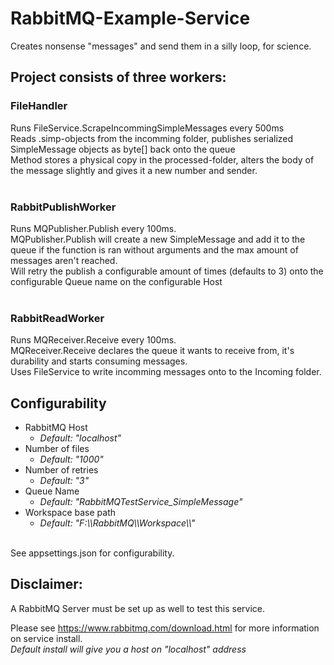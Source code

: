 # RabbitMQ-Example-Service
Creates nonsense "messages" and send them in a silly loop, for science.

## Project consists of three workers:
### FileHandler
Runs FileService.ScrapeIncommingSimpleMessages every 500ms </br>
Reads .simp-objects from the incomming folder, publishes serialized SimpleMessage objects as byte[] back onto the queue </br>
Method stores a physical copy in the processed-folder, alters the body of the message slightly and gives it a new number and sender.</br>
</br>
### RabbitPublishWorker
Runs MQPublisher.Publish every 100ms.</br>
MQPublisher.Publish will create a new SimpleMessage and add it to the queue if the function is ran without arguments and the max amount of messages aren't reached.</br>
Will retry the publish a configurable amount of times (defaults to 3) onto the configurable Queue name on the configurable Host</br>
</br>
### RabbitReadWorker
Runs MQReceiver.Receive every 100ms.</br>
MQReceiver.Receive declares the queue it wants to receive from, it's durability and starts consuming messages. </br>
Uses FileService to write incomming messages onto to the Incoming folder.</br>

## Configurability
* RabbitMQ Host 
  * <i>Default: "localhost"</i>
* Number of files 
  * <i>Default: "1000"</i>
* Number of retries 
  * <i>Default: "3"</i>
* Queue Name 
  * <i>Default: "RabbitMQTestService_SimpleMessage"</i>
* Workspace base path 
  * <i>Default: "F:\\\\RabbitMQ\\\\Workspace\\\\"</i>
</br>
</i>See appsettings.json for configurability.</i>

## Disclaimer:
A RabbitMQ Server must be set up as well to test this service.

Please see https://www.rabbitmq.com/download.html for more information on service install. </br>
<i>Default install will give you a host on "localhost" address</i>
